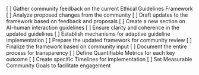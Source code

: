 [ ] Gather community feedback on the current Ethical Guidelines Framework
[ ] Analyze proposed changes from the community
[ ] Draft updates to the framework based on feedback and proposals
[ ] Create a new section on AI-human interaction guidelines
[ ] Ensure clarity and coherence in the updated guidelines
[ ] Establish mechanisms for adaptive guideline implementation
[ ] Prepare the updated framework for community review
[ ] Finalize the framework based on community input
[ ] Document the entire process for transparency
[ ] Define Quantifiable Metrics for each key outcome
[ ] Create specific Timelines for implementation
[ ] Set Measurable Community Goals to facilitate engagement
